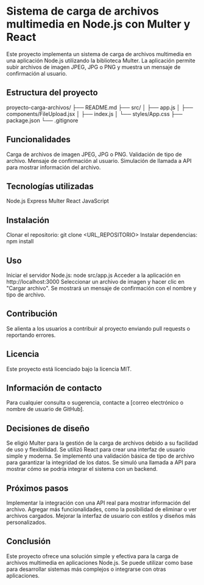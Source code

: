 # Sistema de carga de archivos multimedia en Node.js con Multer y React

Este proyecto implementa un sistema de carga de archivos multimedia en una aplicación Node.js utilizando la biblioteca Multer. La aplicación permite subir archivos de imagen JPEG, JPG o PNG y muestra un mensaje de confirmación al usuario.

## Estructura del proyecto

proyecto-carga-archivos/
├── README.md
├── src/
│   ├── app.js
│   ├── components/FileUpload.jsx
│   ├── index.js
│   └── styles/App.css
├── package.json
└── .gitignore

## Funcionalidades

Carga de archivos de imagen JPEG, JPG o PNG.
Validación de tipo de archivo.
Mensaje de confirmación al usuario.
Simulación de llamada a API para mostrar información del archivo.

## Tecnologías utilizadas

Node.js
Express
Multer
React
JavaScript

## Instalación

Clonar el repositorio: git clone <URL_REPOSITORIO>
Instalar dependencias: npm install

## Uso

Iniciar el servidor Node.js: node src/app.js
Acceder a la aplicación en http://localhost:3000
Seleccionar un archivo de imagen y hacer clic en "Cargar archivo".
Se mostrará un mensaje de confirmación con el nombre y tipo de archivo.

## Contribución

Se alienta a los usuarios a contribuir al proyecto enviando pull requests o reportando errores.

## Licencia

Este proyecto está licenciado bajo la licencia MIT.

## Información de contacto

Para cualquier consulta o sugerencia, contacte a [correo electrónico o nombre de usuario de GitHub].

## Decisiones de diseño

Se eligió Multer para la gestión de la carga de archivos debido a su facilidad de uso y flexibilidad.
Se utilizó React para crear una interfaz de usuario simple y moderna.
Se implementó una validación básica de tipo de archivo para garantizar la integridad de los datos.
Se simuló una llamada a API para mostrar cómo se podría integrar el sistema con un backend.


## Próximos pasos

Implementar la integración con una API real para mostrar información del archivo.
Agregar más funcionalidades, como la posibilidad de eliminar o ver archivos cargados.
Mejorar la interfaz de usuario con estilos y diseños más personalizados.


## Conclusión

Este proyecto ofrece una solución simple y efectiva para la carga de archivos multimedia en aplicaciones Node.js. Se puede utilizar como base para desarrollar sistemas más complejos o integrarse con otras aplicaciones.